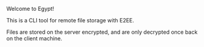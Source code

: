 Welcome to Egypt!

This is a CLI tool for remote file storage with E2EE.

Files are stored on the server encrypted, and are only decrypted once back on the client machine.
